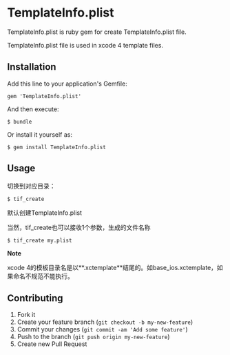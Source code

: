 # TemplateInfo.plist

TemplateInfo.plist is ruby gem for create TemplateInfo.plist file.

TemplateInfo.plist file is used in xcode 4 template files.

## Installation

Add this line to your application's Gemfile:

    gem 'TemplateInfo.plist'

And then execute:

    $ bundle

Or install it yourself as:

    $ gem install TemplateInfo.plist

## Usage

切换到对应目录：

    $ tif_create
	
默认创建TemplateInfo.plist

	
当然，tif_create也可以接收1个参数，生成的文件名称

    $ tif_create my.plist
	

**Note**

xcode 4的模板目录名是以**.xctemplate**结尾的。如base_ios.xctemplate，如果命名不规范不能执行。
	
	
## Contributing

1. Fork it
2. Create your feature branch (`git checkout -b my-new-feature`)
3. Commit your changes (`git commit -am 'Add some feature'`)
4. Push to the branch (`git push origin my-new-feature`)
5. Create new Pull Request
